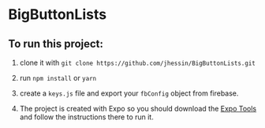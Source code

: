# BigButtonLists

## To run this project:

1. clone it with `git clone https://github.com/jhessin/BigButtonLists.git`

2. run `npm install` or `yarn`

3. create a `keys.js` file and export your `fbConfig` object from firebase.

4.  The project is created with Expo so you should download the [Expo Tools](https://expo.io/tools)
    and follow the instructions there to run it.

